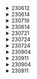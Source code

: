 <details>
<summary> 230612 </summary>

# 이진 탐색 트리
## 이진 탐색 트리의 조건
- 왼쪽 자식 노드 <= 부모 자식 노드 <= 오른쪽 자식 노드
  
&nbsp;

## 이진 탐색 트리의 특징
- 중위 순회하면 오름차순으로 정렬된 리스트를 얻을 수 있다.

&nbsp;

## 구현
- 먼저 노드와 이진 탐색 클래스 작성

```python
class Node:
    def __init__(self):
        self.value = value
        self.left = None
        self.right = None

class binarySearchTree:
    def __init__(self):
        self.root = None
    def setRoot(self, value):
        self.root = Node(value)
```

### 검색
1. 루트에서 시작
2. 루트와 비교해서 찾고자 하는 값이 작으면 왼쪽 자식 노드로, 크면 오른쪽 자식 노드로 이동
3. 일치하는 값이 나올 때까지 반복

```python
class binarySearchTree:
    # 찾고자 하는 값이 트리에 존재하는지 여부
    def search(self, value):
        if (self._search(self.root, value) is False):
            return False
        else:
            return True
    # 탐색
    def _search(self, currentNode, value):
        # 더 이상 노드가 없으면 탐색 실패
        if (currentNode is None):
            return False
        # 일치하는 노드가 존재하면 반환
        elif (value == currentNode.value):
            return currentNode
        # 값이 현재 노드보다 작으면 왼쪽 자식으로 가서 계속 탐색
        elif(value < currentNode.value):
            return self._search(currentNode.left, value)
        # 값이 현재 노드보다 크면 오른쪽 자식으로 가서 계속 탐색
        elif (value > currentNode.value):
            return(self._search(currentNode.right, value))
```

### 삽입

```python
class binarySearchTree:
    def insert(self, value):
        if (self.root is None):
            self.setRoot(value)
        else:
            self._insert(self.root, value)
    
    def _insert(self, currentNode, value):
        # 값이 현재 노드값보다 작은데
        if (value <= currentNode.value):
            # 현재 노드에 왼쪽 자식이 있다면
            if(currentNode.left):
                # 왼쪽 자식 노드로 이동
                self._insert(currnetNode.left, value)
            # 왼쪽 자식이 없다면
            else:
                # 삽입
                currentNode.left = Node(value)

        # 값이 현재 노드값보다 큰데
        else:
            # 오른쪽 자식이 있다면
            if(currentNode.right):
                # 오른쪽 자식 노드로 이동
                self._insert(currentNode.right, value)
            # 오른쪽 자식 없다면
            else:
                # 삽입
                currentNode.right = Node(value)
```

### 삭제
1. 삭제할 노드에 자식 노드가 없으면 그냥 삭제
2. 자식 노드가 하나 있으면
   - 해당 노드를 지우고 해당 노드의 자식 노드와 부모 노드를 연결
3. 삭제할 노드에 자식 노드가 두 개 있으면
   - predecessor: 삭제할 노드의 왼쪽 서브트리 중 최대값
   - successor: 삭제할 노드의 오른쪽 서브트리 중 최소값
    1. 삭제할 노드의 오른쪽 서브트리에서 successor를 찾는다.
    2. successor을 삭제할 노드 위치에 복사한다.
    3. successor를 삭제한다.
```python
class binarySearchTree:
    def delete(self, value):
        if (currentNode is None):
            return False
        elif value < currentNode.value:
            currentNode.left = self._delete(currentNode.left, value)
        elif value > currentNode.value:
            currentNode.right = self._delete(currentNode.right, value)
    
    def _delete(self, currentNode, value):
        # 자식 노드가 없으면 그냥 지움
        if (currentNode.left == None and currentNode.right == None):
            currentNode = None
        # 자식 노드가 하나면 자기의 부모 노드와 자기의 자식 노드를 이어줌
        elif(currentNode.left == None):
            currentNode = currentNode.right
        elif(currentNode.right== None):
            currentNode = currentNode.left

        # 삭제할 노드가 자식 노드를 두 개 가지고 있으면
        else:
            # 삭제할 노드의 오른쪽 서브트리에서 가장 작은 수를 대체자로 선정
            successor = currentNode.right
            while successor:
                successor = successor.left
                currentNode.value, successor.value = successor.value, currentNode.value
                currentNode.left = self._delete(currentNode.left, successor.value)

        return currentNode

```

</details>


<details>
<summary> 230614 </summary>

# 파이썬 list 연산에 따른 시간 복잡도
## 시간 복잡도가 O(1)인 연산
- len(lst)
- lst[index]
- lst.append(el)
- lst.pop()

## 시간 복잡도가 O(k)인 연산
- lst[i:j]

## 시간 복잡도가 O(n)인 연산
- el in lst
- lst.count(el)
- lst.index(el)
- el.pop(0)
  - 맨 앞에 있는 값을 빼기 위해 전체 복사를 한 번 한다.
  - deque.popleft()는 시간 복잡도가 O(1)으로, 리스트의 맨 앞 요소를 뺄 일이 있으면 deque를 사용하는 것이 좋은 편이다.
- del lst[i]
- min, max
- lst.reverse()

## 시간 복잡도가 O(nlogn)인 연산
- lst.sort()

&nbsp;


# 앞에 걸 뺀다고 무조건 deque를 쓰는 게 좋을까?
- 앞서 맨 앞에 있는 것을 뺄 때에는 deque를 사용하는 것을 권장한다고 했는데, 무조건 그런 것은 아니다.
- 만약 양쪽에서 넣고 뺄 일이 있다면 deque를 사용하는 것이 더 효율적이지만, 만약 한 쪽에서만 계속 뺄 것이라면 차라리 리스트를 한 번뒤집고 pop()을 하는 것이 더 짧은 시간이 걸릴 수도 있다.

</details>

<details>
<summary> 230719</summary>

# js로 알고리즘 문제 풀기 기초
## 입력받기
- readline와 fs 중 기본적으로 fs를 쓴다
- 빠르고, 알고리즘 문제 풀이에는 정해진 입력값만 입력 받으면 되기 때문

## 코드
```javaScript
// fs모듈 import
const fs = require('fs');
const stdin = fs.readFileSync("test.txt").toString().split("\n");

// 실행될 때마다 stdin을 한 줄씩 반환하는 함수
const input = (() => {
    let line = 0;
    return () => stdin[line++];
})();
```

### 예제
1. 테스트 케이스 수가 주어지고, 각 테스트 케이스 별로 두 개의 문자열 숫자가 띄어쓰기로 구분되어 입력될 때, 각각 두 수의 합을 출력하는 코드
```javaScript
const fs = require('fs');
// 리눅스 환경에선 "/dev/stdin"으로 콘솔입력과 같이 입력을 받을 수 있다.
const stdin = (process.platform === 'linux'
    ? fs.readFileSync("/dev/stdin").toString()
    : fs.readFileSync("./input.txt").toString()
    ).split('\n');

const input = (() => {
    let line = 0;
    return () => stdin[line++];
})();

// 첫 input() 실행 시 테스트 케이스 반환
let t = input();

// 다음부터는 input() 실행 시 각 테스트 케이스 반환
while (t--) {
    const [a,b] = input().split(' ').map(Number);
    console.log(a + b);
};
```

2. 테스트 케이스 수는 주어지지 않고, 숫자의 개수와 테스트 케이스 개수가 주어지고 숫자의 개수만큼 숫자를, 테스크 케이스 숫자만큼 두 개의 숫자가 띄어쓰기로 주어졌을 때 부분합을 구하는 문제
```javaScript
const fs = require('fs');
const stdin = (process.platform === "linux"
    ? fs.readFileSync('/dev/stdin').toString()
    : fs.readFileSync('./input2.txt').toString()
).split('\n');

const input = (() => {
    let line = 0;
    return () => stdin[line++]
})();

const [N, M] = input().split(" ").map(Number);
const numlst = input().split(" ").map(Number);
const sumlst = []

for (let i = 0; i < N; i++) {
    if (i === 0) {
        sumlst[i] = numlst[i];
    } else {
        sumlst[i] = sumlst[i-1]+numlst[i];
    }
};

let answer = '';

for (let m = 1; m <= M; m++) {
    let [st, en] = input().split(" ").map(Number);
    if (st === 1) {
        answer += sumlst[en-1].toString() + "\n";
    } else {
        answer += (sumlst[en-1] - sumlst[st-2]).toString() + "\n";
    }
};

console.log(answer)
```

## 출력할 때 주의사항
- 테스트 케이스마다 매번 답을 console.log로 출력하면 시간이 타이트하게 주어진 문제에선 시간 초과가 날 수도 있다.
- 위의 예제 처럼 answer이라는 빈 문자열에 답을 문자열로 하나씩 추가하고 마지막에 한 번에 출력하는 게 시간이 조금 덜 걸린다.

</details>

<details>
<summary> 230614 </summary>

# 파이썬 list 연산에 따른 시간 복잡도
## 시간 복잡도가 O(1)인 연산
- len(lst)
- lst[index]
- lst.append(el)
- lst.pop()

## 시간 복잡도가 O(k)인 연산
- lst[i:j]

## 시간 복잡도가 O(n)인 연산
- el in lst
- lst.count(el)
- lst.index(el)
- el.pop(0)
  - 맨 앞에 있는 값을 빼기 위해 전체 복사를 한 번 한다.
  - deque.popleft()는 시간 복잡도가 O(1)으로, 리스트의 맨 앞 요소를 뺄 일이 있으면 deque를 사용하는 것이 좋은 편이다.
- del lst[i]
- min, max
- lst.reverse()

## 시간 복잡도가 O(nlogn)인 연산
- lst.sort()

&nbsp;


# 앞에 걸 뺀다고 무조건 deque를 쓰는 게 좋을까?
- 앞서 맨 앞에 있는 것을 뺄 때에는 deque를 사용하는 것을 권장한다고 했는데, 무조건 그런 것은 아니다.
- 만약 양쪽에서 넣고 뺄 일이 있다면 deque를 사용하는 것이 더 효율적이지만, 만약 한 쪽에서만 계속 뺄 것이라면 차라리 리스트를 한 번뒤집고 pop()을 하는 것이 더 짧은 시간이 걸릴 수도 있다.

</details>

<details>
<summary> 230721</summary>

# js로 알고리즘 문제 풀기 기초
## 참조 문제
- 문제를 풀다가 Set 안에 Array를 넣고 싶었다. 그래서 생각 없이 그냥 넣어봤다.
```javaScript
for (let row = 0; row < maxRow; row++) {
    for (let col = 0; col < maxCol; col++) {
        let stack = [];
        let visited = new Set();
        if (mat[row][col] == 1 && visited.has([row,col]) === false) {
            visited.add([row,col]);
            stack.push([row,col]);
            while (true) {
                if (stack.length === 0) {
                    break;
                }
                let [curRow, curCol] = stack.pop();

                for (let d = 0; d < 4; d++) {
                    if (0<=curRow+drow[d] && curRow+drow[d] < maxRow && 0<=curCol+dcol[d] && curCol+dcol[d] < maxCol) {
                        if (mat[curRow+drow[d]][curCol+dcol[d]] == 1 && visited.has([curRow+drow[d],curCol+dcol[d]]) === false) {
                            stack.push([curRow+drow[d],curRow+drow[d]]);
                            visited.add([curRow+drow[d],curRow+drow[d]]);
                        }
                    }    
                }
            }
        }
        anset.add(visited.length);
    }
};
```
- 무한 루프를 돈다. 사실 생각해보면 python에서도 set 안에 list를 넣지 못하게 한다.
- 결국 내용물만 같지 실제로는 다른 메모리 상에 존재하는 두 리스트이기 때문에 Set에 같은 놈이 여러 개 들어가있는 것 처럼 보인다.
- 이러한 상황을 피하기 위해선 Set 안에 넣을 것은 immutable한 놈들로 제한하는 것이 좋다. 예를 들어 문자열로 변환해서 저장하자.
</details>

<details>
<summary> 230724</summary>

# 파이썬 입력
- 저번 js 알고리즘 문제 풀이때와 비슷하게, 이번엔 파이썬에서 입력 시간으로 인해 시간 초과가 뜨는 일이 발생하였다.
- 보통 input()으로 매번 입력을 받았는데, 이는 잘못된 선택이었다.
- `input = sys.stdin.readline`과 같이 sys.stdin.readline을 이용하는 것이 입력 시간을 단축하는 방법이다.
## 예제
```python
import sys
inp = sys.stdin.readline

T = int(input())
```
</details>

<details>
<summary> 230724</summary>

# 자체 지원 함수와 수동 계산
- 파이썬 뿐만이 아니라 언어에서 자체적으로 지원하는 문법들의 경우 수동으로 계산하는 것보다 최적화 되어있다.
- 230807의 두 코드는 기본적으로 같은 동작을 수행하지만 생각보다 큰 시간의 차이가 난다.  
</details>


<details>
<summary> 230904</summary>

# 트리의 지름 구하기
- 노드와 간선들의 정보가 주어졌을 때, 트리의 지름을 구해야할 때가 있다.
- 트리의 지름은 임의의 두 노드 사이의 거리 중 가장 먼 거리를 뜻한다.
- 임의의 점에서 시작하여 가장 먼 노드를 찾자. 해당 노드는 지름이 되는 두 노드 중 한 노드일 것이다.
- 따라서 해당 노드에서 다시 가장 먼 노드를 찾으면 지름을 구할 수 있다.
</details>


<details>
<summary> 230911</summary>

# 구간의 부분합 구하기
- 처음 문제를 풀 때, 부분합을 구하기 위해 부분합 리스트를 만들고 갱신해주었다.
- 이 경우 숫자가 바뀐 인덱스 이후의 부분합을 전부 바꿔주어야 했기 때문에 시간 초과가 발생했다.

## 세그먼트 트리
- 세그먼트 트리는 리프노드가 수, 그리고 부모 노드는 양쪽 자식 노드의 합을 가지는 binary 트리를 말한다.
- 이를 이용하면 부분합을 구할 때 시간 복잡도를 O(logN)으로 줄일 수 있다.
```python
# 트리 생성
def init(node, start, end):
    # node가 리프 노드인 경우 배열의 원소 값을 반환
    if start == end:
        tree[node] = l[start]
        return tree[node]
    else:
        tree[node] = (
            # 왼쪽 서브트리
            init(node*2, start, (start,end)//2)
            # 오른쪽 서브트리
            + init(node*2+1, (start+end)//2+1, end)
            )
        return tree[node]

# 구간 합 구하기
# node가 담당하는 구간 = [start, end]
# 합을 구해야 하는 구간 = [left, right]
def subSum(node, start, end, left, right):
    
    # 범위가 맞지 않을 때
    if left > end or right < start:
        return 0

    # start~end가 left~right에 포함되면
    if left<=start and end<=right:
        return tree[node]

    # 왼쪽 서브트리와 오른쪽 서브트리 탐색
    return subSub(node*2, start, (start+end)//2, left, right) + subSum(node*2+1, (start+end)//2+1, end, left, right)

def update(node, start, end, index, diff):
    if index < start or index > end:
        return

    tree[node] += diff

    # 리프노드가 아니면 자식노드들을 변경하러 간다
    if start != end:
        update(node*2, start, (start+end)//2, index, diff)
        update(node*2+1, (start+end)//2+1, end, index, diff)

```
</details>

<details>
<summary> 230904</summary>

# 트리의 지름 구하기
- 노드와 간선들의 정보가 주어졌을 때, 트리의 지름을 구해야할 때가 있다.
- 트리의 지름은 임의의 두 노드 사이의 거리 중 가장 먼 거리를 뜻한다.
- 임의의 점에서 시작하여 가장 먼 노드를 찾자. 해당 노드는 지름이 되는 두 노드 중 한 노드일 것이다.
- 따라서 해당 노드에서 다시 가장 먼 노드를 찾으면 지름을 구할 수 있다.
</details>


<details>
<summary> 230911</summary>

# 구간의 최소값 구하기
## 세그먼트 트리로 최소값 구하기
- 세그먼트 트리는 리프노드가 수, 그리고 부모 노드는 양쪽 자식 노드 중 작은 값을 가지는 binary 트리를 말한다.
- 이를 이용하면 최소값을 구할 때 시간 복잡도를 O(logN)으로 줄일 수 있다.
```python
# 트리 생성
def minSegmentTree(node, start, end):
    if start == end:
        sTree[node] = leaf[start]
        return sTree[node]

    mid = (start+end)//2
    sTree[node] = min(minSegmentTree(node*2,start,mid), minSegmentTree(node*2+1, mid+1, end))

    return sTree[node]

# 최소값 찾기
def minSTree(node, start, end, left, right):
    # 범위를 벗어나면 문제에서 가능한 최대값을 반환
    if left > end or right < start:
        return 10**9
    
    # 구하려는 start~end가 left~right 범위 내에 있으면 해당 노드(자식들의 최소값) 반환
    if left <= start and end <= right:
        return sTree[node]

    mid = (start + end) // 2
    return min(minSTree(node*2, start, mid, left, right), minSTree(node*2+1, mid+1, end, left, right))

# 값 갱신
def update(node, start, end, index, data):
    # 존재하지 않는 범위의 값을 바꾸려고 하면 그냥 끝
    if index < start or index > end:
        return

    # 리프 노드면 값을 갱신
    if start == end:
        leaf[index] = data
        sTree[node] = data
        return sTree[node]

    mid = (start+end)//2
    # 자식 노드들의 값을 갱신하러 감
    update(node*2, start, mid, index, data)
    update(node*2+1, mid+1, end, index, data)

    # 자식 노드들의 값이 갱신되면 자기 값을 갱신함
    sTree[node] = min(sTree[node*2],sTree[node*2+1])

```
</details>